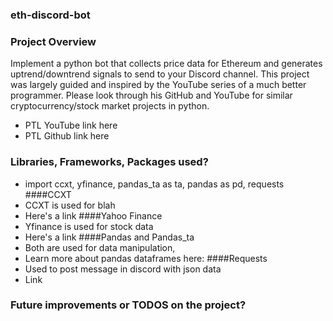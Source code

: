 ### eth-discord-bot

### Project Overview
Implement a python bot that collects price data for Ethereum and generates uptrend/downtrend signals to send to your Discord channel.
This project was largely guided and inspired by the YouTube series of a much better programmer. Please look through his GitHub and YouTube for similar cryptocurrency/stock market projects in python.
 - PTL YouTube link here
 - PTL Github link here

### Libraries, Frameworks, Packages used?
- import ccxt, yfinance, pandas_ta as ta, pandas as pd, requests
####CCXT
- CCXT is used for blah 
- Here's a link
####Yahoo Finance
- Yfinance is used for stock data 
- Here's a link
####Pandas and Pandas_ta
- Both are used for data manipulation, 
- Learn more about pandas dataframes here:
####Requests
- Used to post message in discord with json data
- Link


### Future improvements or TODOS on the project?






